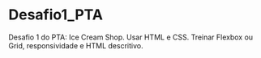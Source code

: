 # Desafio1_PTA
Desafio 1 do PTA: Ice Cream Shop. Usar HTML e CSS. Treinar Flexbox ou Grid, responsividade e HTML descritivo.
